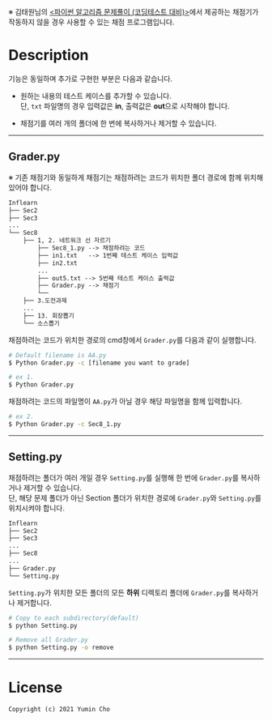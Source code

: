 ※ 김태원님의 [<파이썬 알고리즘 문제풀이 (코딩테스트 대비)>](https://www.inflearn.com/course/%ED%8C%8C%EC%9D%B4%EC%8D%AC-%EC%95%8C%EA%B3%A0%EB%A6%AC%EC%A6%98-%EB%AC%B8%EC%A0%9C%ED%92%80%EC%9D%B4-%EC%BD%94%EB%94%A9%ED%85%8C%EC%8A%A4%ED%8A%B8)에서 제공하는 채점기가 작동하지 않을 경우 사용할 수 있는 채점 프로그램입니다. <br>

# Description
기능은 동일하며 추가로 구현한 부분은 다음과 같습니다. 
- 원하는 내용의 테스트 케이스를 추가할 수 있습니다. 
<br> 단, `txt` 파일명의 경우 입력값은 **in**, 출력값은 **out**으로 시작해야 합니다.

- 채점기를 여러 개의 폴더에 한 번에 복사하거나 제거할 수 있습니다. <br>

---

## Grader.py
※ 기존 채점기와 동일하게 채점기는 채점하려는 코드가 위치한 폴더 경로에 함께 위치해 있어야 합니다. 

```md
Inflearn
├── Sec2
├── Sec3
...
└── Sec8
    ├── 1, 2. 네트워크 선 자르기
        ├── Sec8_1.py --> 채점하려는 코드
        ├── in1.txt   --> 1번째 테스트 케이스 입력값
        ├── in2.txt
        ...
        ├── out5.txt --> 5번째 테스트 케이스 출력값
        ├── Grader.py --> 채점기
        └──
    ├── 3.도전과제
    ...
    ├── 13. 회장뽑기
    └── 소스뽑기
```

채점하려는 코드가 위치한 경로의 cmd창에서 `Grader.py`를 다음과 같이 실행합니다.

```bash
# Default filename is AA.py
$ Python Grader.py -c [filename you want to grade] 

# ex 1. 
$ Python Grader.py 
```

채점하려는 코드의 파일명이 `AA.py`가 아닐 경우 해당 파일명을 함께 입력합니다.
```bash
# ex 2. 
$ Python Grader.py -c Sec8_1.py
```

---

## Setting.py
채점하려는 폴더가 여러 개일 경우 `Setting.py`를 실행해 한 번에 `Grader.py`를 복사하거나 제거할 수 있습니다. 
<br>
단, 해당 문제 폴더가 아닌 Section 폴더가 위치한 경로에 `Grader.py`와 `Setting.py`를 위치시켜야 합니다.

```md
Inflearn
├── Sec2
├── Sec3
...
├── Sec8
...
├── Grader.py
└── Setting.py 

```

`Setting.py`가 위치한 모든 폴더의 모든 **하위** 디렉토리 폴더에 `Grader.py`를 복사하거나 제거합니다.

```bash
# Copy to each subdirectory(default)
$ python Setting.py

# Remove all Grader.py 
$ python Setting.py -o remove
```

---

# License
```
Copyright (c) 2021 Yumin Cho
```
